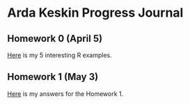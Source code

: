 # Arda Keskin Progress Journal

## Homework 0 (April 5)

[Here](files/example_homework_0.html) is my 5 interesting R examples.

## Homework 1 (May 3)

[Here](files/Homework_1/homework_1.html) is my answers for the Homework 1.